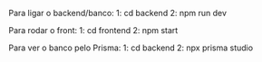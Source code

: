 Para ligar o backend/banco: 1: cd backend 2: npm run dev

Para rodar o front: 1: cd frontend 2: npm start

Para ver o banco pelo Prisma: 1: cd backend 2: npx prisma studio